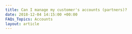 ```yaml
---
title: Can I manage my customer's accounts (partners)?
date: 2018-12-04 14:15:00 +00:00
FAQs_Topics: Accounts
layout: article
---
```


